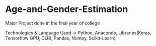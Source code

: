 # Age-and-Gender-Estimation
Major Project done in the final year of college

Technologies & Language Used -> Python, Anaconda, Libraries(Keras, Tensorflow GPU, DLIB, Pandas, Numpy, Scikit-Learn)
